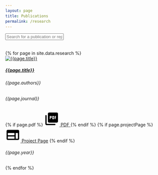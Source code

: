 ```yaml
---
layout: page
title: Publications
permalink: /research
---
```


<div class="search-div">
  <input class="publications-search form-control form-control-md" type="text" id="searchInput" onkeyup="searchProjects()" placeholder="Search for a publication or report">
  <h6 id="num-results"><i></i></h6>
</div>
<div>

<div class="research">
  {% for page in site.data.research %}
    <div class="research-item row">
      <div class="img-div-research col">
          <a href="{{ page.projectPage }}" target="_blank">
            <img src="assets/{{ page.image }}" class="img-fluid" alt="{{page.title}}">
          </a>
      </div>
      <div class="content-div-research col">
          <div class="top-content-div">
            <div class="title-div">
              <div class="research-title-div">
                <a href="{{ page.projectPage }}" target="_blank">
                  <h5 class="card-title research-title"> {{page.title}}</h5>
                </a>
              </div>
            </div>
            <h6 class="research-authors">{{page.authors}}</h6>
            <h6 class="research-journal">{{page.journal}}</h6>
          </div>
          <div class="research-resources">
            <div class="resource-icons">
              {% if page.pdf %}
                <a class="research-icon" href="{{page.pdf}}">
                  <img class="icon-svg" src="/assets/images/icons/material-ui/pdf-small.svg"/> PDF </a>
              {% endif %}
              {% if page.projectPage %}
                <a class="research-icon" href="{{page.projectPage}}">
                <img class="icon-svg" src="/assets/images/icons/material-ui/web-small.svg"/> Project Page</a>
              {% endif %}
            </div>
            <div class="research-year-div">
                <h6 class="research-year">{{page.year}}</h6>
            </div>
          </div>
      </div>
    </div>
  {% endfor %}
</div>
